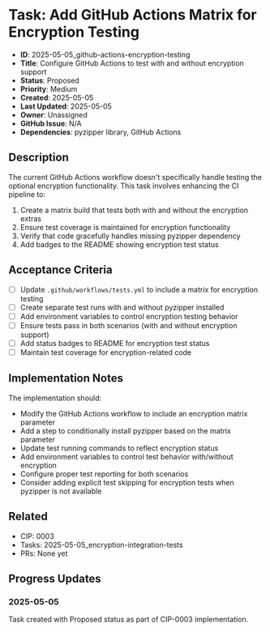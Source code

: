# Task: Add GitHub Actions Matrix for Encryption Testing

- **ID**: 2025-05-05_github-actions-encryption-testing
- **Title**: Configure GitHub Actions to test with and without encryption support
- **Status**: Proposed
- **Priority**: Medium
- **Created**: 2025-05-05
- **Last Updated**: 2025-05-05
- **Owner**: Unassigned
- **GitHub Issue**: N/A
- **Dependencies**: pyzipper library, GitHub Actions

## Description

The current GitHub Actions workflow doesn't specifically handle testing the optional encryption functionality. This task involves enhancing the CI pipeline to:

1. Create a matrix build that tests both with and without the encryption extras
2. Ensure test coverage is maintained for encryption functionality
3. Verify that code gracefully handles missing pyzipper dependency
4. Add badges to the README showing encryption test status

## Acceptance Criteria

- [ ] Update `.github/workflows/tests.yml` to include a matrix for encryption testing
- [ ] Create separate test runs with and without pyzipper installed
- [ ] Add environment variables to control encryption testing behavior
- [ ] Ensure tests pass in both scenarios (with and without encryption support)
- [ ] Add status badges to README for encryption test status
- [ ] Maintain test coverage for encryption-related code

## Implementation Notes

The implementation should:
- Modify the GitHub Actions workflow to include an encryption matrix parameter
- Add a step to conditionally install pyzipper based on the matrix parameter
- Update test running commands to reflect encryption status
- Add environment variables to control test behavior with/without encryption
- Configure proper test reporting for both scenarios
- Consider adding explicit test skipping for encryption tests when pyzipper is not available

## Related

- CIP: 0003
- Tasks: 2025-05-05_encryption-integration-tests
- PRs: None yet

## Progress Updates

### 2025-05-05

Task created with Proposed status as part of CIP-0003 implementation. 